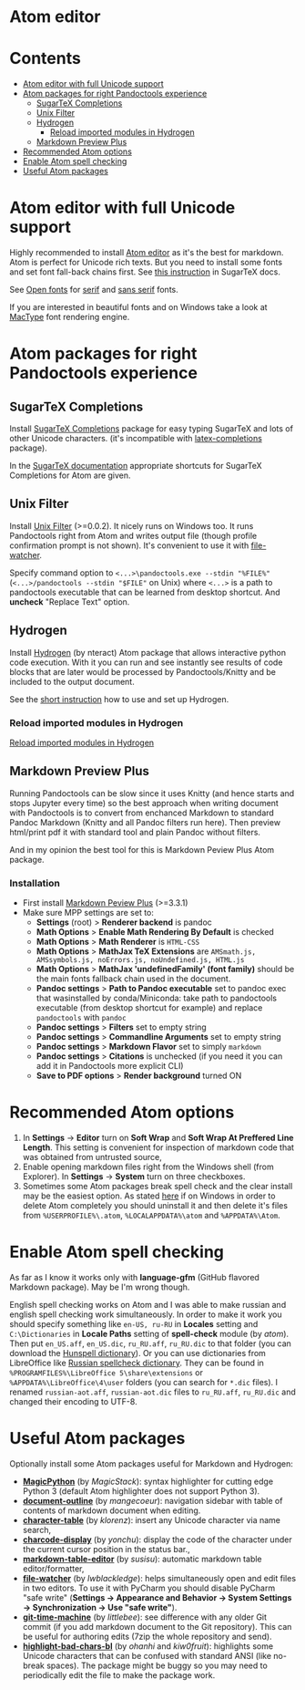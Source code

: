 # Atom editor

# Contents

* [Atom editor with full Unicode support](#atom-editor-with-full-unicode-support)
* [Atom packages for right Pandoctools experience](#atom-packages-for-right-pandoctools-experience)
    * [SugarTeX Completions](#sugartex-completions)
    * [Unix Filter](#unix-filter)
    * [Hydrogen](#hydrogen)
      * [Reload imported modules in Hydrogen](#reload-imported-modules-in-hydrogen)
    * [Markdown Preview Plus](#markdown-preview-plus)
* [Recommended Atom options](#recommended-atom-options)
* [Enable Atom spell checking](#enable-atom-spell-checking)
* [Useful Atom packages](#useful-atom-packages)


# Atom editor with full Unicode support

Highly recommended to install [Atom editor](https://atom.io/) as it's the best for markdown. Atom is perfect for Unicode rich texts. But you need to install some fonts and set font fall-back chains first. See [this instruction](https://github.com/kiwi0fruit/sugartex#atom-editor-with-full-unicode-support) in SugarTeX docs.

See [Open fonts](https://github.com/kiwi0fruit/open-fonts) for [serif](https://github.com/kiwi0fruit/open-fonts#best-serif) and [sans serif](https://github.com/kiwi0fruit/open-fonts#best-sans-serif) fonts.

If you are interested in beautiful fonts and on Windows take a look at [MacType](https://github.com/kiwi0fruit/open-fonts#mactype) font rendering engine.


# Atom packages for right Pandoctools experience 

## SugarTeX Completions

Install [SugarTeX Completions](https://atom.io/packages/sugartex-completions) package for easy typing SugarTeX and lots of other Unicode characters. (it's incompatible with [latex-completions](https://atom.io/packages/latex-completions) package).

In the [SugarTeX documentation](https://github.com/kiwi0fruit/sugartex/blob/master/sugartex.md) appropriate shortcuts for SugarTeX Completions for Atom are given.


## Unix Filter

Install [Unix Filter](https://atom.io/packages/unix-filter) (>=0.0.2). It nicely runs on Windows too. It runs Pandoctools right from Atom and writes output file (though profile confirmation prompt is not shown). It's convenient to use it with [file-watcher](#useful-atom-packages).

Specify command option to `<...>\pandoctools.exe --stdin "%FILE%"` (`<...>/pandoctools --stdin "$FILE"` on Unix) where `<...>` is a path to pandoctools executable that can be learned from desktop shortcut. And **uncheck** "Replace Text" option.


## Hydrogen

Install [Hydrogen](https://atom.io/packages/hydrogen) (by nteract) Atom package that allows interactive python code execution. With it you can run and see instantly see results of code blocks that are later would be processed by Pandoctools/Knitty and be included to the output document.

See the [short instruction](https://github.com/kiwi0fruit/knitty/blob/master/docs/hydrogen.md) how to use and set up Hydrogen.


### Reload imported modules in Hydrogen

[Reload imported modules in Hydrogen](https://github.com/kiwi0fruit/pandoctools/blob/master/tips.md#reload-imported-modules-in-hydrogen)


## Markdown Preview Plus

Running Pandoctools can be slow since it uses Knitty (and hence starts and stops Jupyter every time) so the best approach when writing document with Pandoctools is to convert from enchanced Markdown to standard Pandoc Markdown (Knitty and all Pandoc filters run here). Then preview html/print pdf it with standard tool and plain Pandoc without filters.

And in my opinion the best tool for this is Markdown Peview Plus Atom package.

### Installation

* First install [Markdown Peview Plus](https://atom.io/packages/markdown-preview-plus) (>=3.3.1)
* Make sure MPP settings are set to:
    * **Settings** (root) > **Renderer backend** is pandoc
    * **Math Options** > **Enable Math Rendering By Default** is checked
    * **Math Options** > **Math Renderer** is `HTML-CSS`
    * **Math Options** > **MathJax TeX Extensions** are `AMSmath.js, AMSsymbols.js, noErrors.js, noUndefined.js, HTML.js`
    * **Math Options** > **MathJax 'undefinedFamily' (font family)** should be the main fonts fallback chain used in the document.
    * **Pandoc settings** > **Path to Pandoc executable** set to pandoc exec that wasinstalled by conda/Miniconda: take path to pandoctools executable (from desktop shortcut for example) and replace `pandoctools` with `pandoc`
    * **Pandoc settings** > **Filters** set to empty string
    * **Pandoc settings** > **Commandline Arguments** set to empty string
    * **Pandoc settings** > **Markdown Flavor** set to simply `markdown`
    * **Pandoc settings** > **Citations** is unchecked (if you need it you can add it in Pandoctools more explicit CLI)
    * **Save to PDF options** > **Render background** turned ON


# Recommended Atom options

1. In **Settings** → **Editor** turn on **Soft Wrap** and **Soft Wrap At Preffered Line Length**. This setting is convenient for inspection of markdown code that was obtained from untrusted source,
2. Enable opening markdown files right from the Windows shell (from Explorer). In **Settings** → **System** turn on three checkboxes.
3. Sometimes some Atom packages break spell check and the clear install may be the easiest option. As stated [here](https://discuss.atom.io/t/how-to-completely-uninstall-atom-from-windows/17338) if on Windows in order to delete Atom completely you should uninstall it and then delete it's files from `%USERPROFILE%\.atom`, `%LOCALAPPDATA%\atom` and `%APPDATA%\Atom`.


# Enable Atom spell checking

As far as I know it works only with **language-gfm** (GitHub flavored Markdown package). May be I'm wrong though.

English spell checking works on Atom and I was able to make russian and english spell checking work simultaneously. In order to make it work you should specify something like `en-US, ru-RU` in **Locales** setting and `C:\Dictionaries` in **Locale Paths** setting of **spell-check** module (by _atom_). Then put `en_US.aff`, `en_US.dic`, `ru_RU.aff`, `ru_RU.dic` to that folder (you can download the [Hunspell dictionary](https://sourceforge.net/projects/hunspell/files/Spelling%20dictionaries/en_US/)). Or you can use dictionaries from LibreOffice like [Russian spellcheck dictionary](https://extensions.libreoffice.org/extensions/russian-spellcheck-dictionary.-based-on-works-of-aot-group). They can be found in `%PROGRAMFILES%\LibreOffice 5\share\extensions` or `%APPDATA%\LibreOffice\4\user` folders (you can search for `*.dic` files). I renamed `russian-aot.aff`, `russian-aot.dic` files to `ru_RU.aff`, `ru_RU.dic` and changed their encoding to UTF-8.


# Useful Atom packages

Optionally install some Atom packages useful for Markdown and Hydrogen:

* [**MagicPython**](https://atom.io/packages/MagicPython) (by *MagicStack*): syntax highlighter for cutting edge Python 3 (default Atom highlighter does not support Python 3).
* [**document-outline**](https://atom.io/packages/document-outline) (by *mangecoeur*): navigation sidebar with table of contents of markdown document when editing.
* [**character-table**](https://atom.io/packages/character-table) (by *klorenz*): insert any Unicode character via name search,
* [**charcode-display**](https://atom.io/packages/charcode-display) (by *yonchu*): display the code of the character under the current cursor position in the status bar.,
* [**markdown-table-editor**](https://atom.io/packages/markdown-table-editor) (by *susisu*): automatic markdown table editor/formatter,
* [**file-watcher**](https://atom.io/packages/file-watcher) (by *lwblackledge*): helps simultaneously open and edit files in two editors. To use it with PyCharm you should disable PyCharm "safe write" (**Settings → Appearance and Behavior → System Settings → Synchronization → Use "safe write"**).
* [**git-time-machine**](https://atom.io/packages/git-time-machine) (by *littlebee*): see difference with any older Git commit (if you add markdown document to the Git repository). This can be useful for authoring edits (7zip the whole repository and send).
* [**highlight-bad-chars-bl**](https://atom.io/packages/highlight-bad-chars-bl) (by *ohanhi* and *kiw0fruit*): highlights some Unicode characters that can be confused with standard ANSI (like no-break spaces). The package might be buggy so you may need to periodically edit the file to make the package work.

